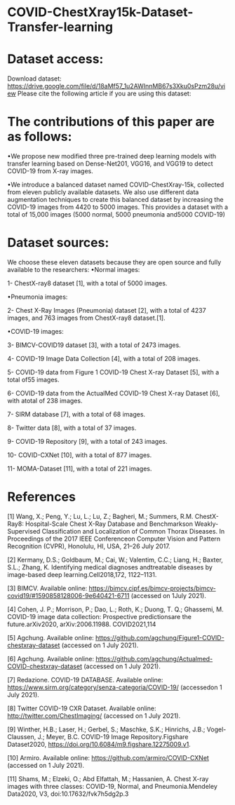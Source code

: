 # COVID-ChestXray15k-Dataset-Transfer-learning

# Dataset access:
Download dataset: https://drive.google.com/file/d/18aMf57_1u2AWInnMB67s3Xku0sPzm28u/view
Please cite the following article if you are using this dataset: 

# The contributions of this paper are as follows:
•We  propose  new  modified  three  pre-trained  deep  learning  models  with  transfer learning  based  on  Dense-Net201,  VGG16,  and  VGG19  to  detect  COVID-19  from X-ray images.

•We introduce a balanced dataset named COVID-ChestXray-15k, collected from eleven publicly available datasets. We also use different data augmentation techniques to create this balanced dataset by increasing the COVID-19 images from 4420 to 5000 images. This provides a dataset with a total of 15,000 images (5000 normal, 5000 pneumonia and5000 COVID-19)

# Dataset sources:
We choose these eleven datasets because they are open source and fully available to the researchers:
•Normal images:

1- ChestX-ray8 dataset [1], with a total of 5000 images.

•Pneumonia images:

2- Chest X-Ray Images (Pneumonia) dataset [2], with a total of 4237 images, and 763 images from ChestX-ray8 dataset.[1].

•COVID-19 images:

3- BIMCV-COVID19 dataset [3], with a total of 2473 images.

4- COVID-19 Image Data Collection [4], with a total of 208 images.

5- COVID-19 data from Figure 1 COVID-19 Chest X-ray Dataset [5], with a total of55 images.

6- COVID-19 data from the ActualMed COVID-19 Chest X-ray Dataset [6], with atotal of 238 images.

7- SIRM database [7], with a total of 68 images.

8- Twitter data [8], with a total of 37 images.

9- COVID-19 Repository [9], with a total of 243 images.

10- COVID-CXNet [10], with a total of 877 images.

11- MOMA-Dataset [11], with a total of 221 images.

# References 
[1] Wang, X.; Peng, Y.; Lu, L.; Lu, Z.; Bagheri, M.; Summers, R.M. ChestX-Ray8: Hospital-Scale Chest X-Ray Database and Benchmarkson Weakly-Supervised Classification and Localization of Common Thorax Diseases. In Proceedings of the 2017 IEEE Conferenceon Computer Vision and Pattern Recognition (CVPR), Honolulu, HI, USA, 21–26 July 2017.

[2] Kermany, D.S.; Goldbaum, M.; Cai, W.; Valentim, C.C.; Liang, H.; Baxter, S.L.; Zhang, K. Identifying medical diagnoses andtreatable diseases by image-based deep learning.Cell2018,172, 1122–1131.

[3] BIMCV. Available online: https://bimcv.cipf.es/bimcv-projects/bimcv-covid19/#1590858128006-9e640421-6711 (accessed on 1July 2021).

[4] Cohen, J. P.; Morrison, P.; Dao, L.; Roth, K.; Duong, T. Q.; Ghassemi, M. COVID-19 image data collection: Prospective predictionsare the future.arXiv2020, arXiv:2006.11988.
COVID2021,114

[5] Agchung. Available online: https://github.com/agchung/Figure1-COVID-chestxray-dataset (accessed on 1 July 2021).

[6] Agchung. Available online: https://github.com/agchung/Actualmed-COVID-chestxray-dataset (accessed on 1 July 2021).

[7] Redazione. COVID-19 DATABASE. Available online: https://www.sirm.org/category/senza-categoria/COVID-19/ (accessedon 1 July 2021).

[8] Twitter COVID-19 CXR Dataset. Available online: http://twitter.com/ChestImaging/ (accessed on 1 July 2021).

[9] Winther, H.B.; Laser, H.; Gerbel, S.; Maschke, S.K.; Hinrichs, J.B.; Vogel-Claussen, J.; Meyer, B.C. COVID-19 Image Repository.Figshare Dataset2020, https://doi.org/10.6084/m9.figshare.12275009.v1.

[10] Armiro. Available online: https://github.com/armiro/COVID-CXNet (accessed on 1 July 2021).

[11] Shams, M.; Elzeki, O.; Abd Elfattah, M.; Hassanien, A. Chest X-ray images with three classes: COVID-19, Normal, and Pneumonia.Mendeley Data2020, V3, doi:10.17632/fvk7h5dg2p.3
